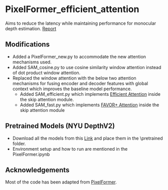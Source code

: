 # PixelFormer_efficient_attention
Aims to reduce the latency while maintaining performance for monocular depth estimation. [Report](https://github.com/Mihir-Deshmukh/PixelFormer_efficient_attention/blob/main/Towards%20Low-Latency%20Monocular%20Depth%20Estimation_Report.pdf)

## Modifications
- Added a PixelFormer_new.py to accommodate the new attention mechanisms used.
- Added SAM_cosine.py to use cosine similarity window attention instead of dot product window attention.
- Replaced the window attention with the below two attention mechanisms for fusing encoder and decoder features with global context which improves the baseline model performance.
  - Added SAM_efficient.py which implements [Efficient Attention](https://arxiv.org/abs/1812.01243) inside the skip attention module.
  - Added SAM_fast.py which implements [FAVOR+ Attention](https://arxiv.org/abs/2009.14794) inside the skip attention module

## Pretrained Models (NYU DepthV2)
- Download all the models from this [Link](https://drive.google.com/drive/folders/1fVyQnh1IAaJc3OVptSXZ0MkysYpbAVTo?usp=drive_link) and place them in the \pretrained folder.
- Environment setup and how to run are mentioned in the PixelFormer.ipynb

## Acknowledgements
Most of the code has been adapted from [PixelFormer](https://github.com/ashutosh1807/PixelFormer).
